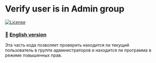 # Verify user is in Admin group
[![License](https://img.shields.io/badge/LICENSE-The%20Unlicense-green?style=flat-square&logo=Windows)](/LICENSE)
### :small_orange_diamond: [English version](https://github.com/averov90/VerifyUserInAdminGroup/blob/master/README-eng.md)
Эта часть кода позволяет проверить находится ли текущий пользователь в группе администраторов и находится ли программа в режиме повышенных прав.